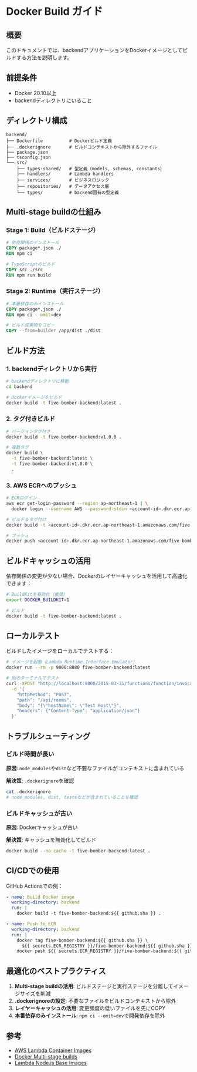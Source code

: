 # Docker Build ガイド

## 概要

このドキュメントでは、backendアプリケーションをDockerイメージとしてビルドする方法を説明します。

## 前提条件

- Docker 20.10以上
- backendディレクトリにいること

## ディレクトリ構成

```
backend/
├── Dockerfile          # Dockerビルド定義
├── .dockerignore       # ビルドコンテキストから除外するファイル
├── package.json
├── tsconfig.json
└── src/
    ├── types-shared/   # 型定義（models, schemas, constants）
    ├── handlers/       # Lambda handlers
    ├── services/       # ビジネスロジック
    ├── repositories/   # データアクセス層
    └── types/          # backend固有の型定義
```

## Multi-stage buildの仕組み

### Stage 1: Build（ビルドステージ）
```dockerfile
# 依存関係のインストール
COPY package*.json ./
RUN npm ci

# TypeScriptのビルド
COPY src ./src
RUN npm run build
```

### Stage 2: Runtime（実行ステージ）
```dockerfile
# 本番依存のみインストール
COPY package*.json ./
RUN npm ci --omit=dev

# ビルド成果物をコピー
COPY --from=builder /app/dist ./dist
```

## ビルド方法

### 1. backendディレクトリから実行

```bash
# backendディレクトリに移動
cd backend

# Dockerイメージをビルド
docker build -t five-bomber-backend:latest .
```

### 2. タグ付きビルド

```bash
# バージョンタグ付き
docker build -t five-bomber-backend:v1.0.0 .

# 複数タグ
docker build \
  -t five-bomber-backend:latest \
  -t five-bomber-backend:v1.0.0 \
  .
```

### 3. AWS ECRへのプッシュ

```bash
# ECRログイン
aws ecr get-login-password --region ap-northeast-1 | \
  docker login --username AWS --password-stdin <account-id>.dkr.ecr.ap-northeast-1.amazonaws.com

# ビルド＆タグ付け
docker build -t <account-id>.dkr.ecr.ap-northeast-1.amazonaws.com/five-bomber-backend:latest .

# プッシュ
docker push <account-id>.dkr.ecr.ap-northeast-1.amazonaws.com/five-bomber-backend:latest
```

## ビルドキャッシュの活用

依存関係の変更が少ない場合、Dockerのレイヤーキャッシュを活用して高速化できます：

```bash
# BuildKitを有効化（推奨）
export DOCKER_BUILDKIT=1

# ビルド
docker build -t five-bomber-backend:latest .
```

## ローカルテスト

ビルドしたイメージをローカルでテストする：

```bash
# イメージを起動（Lambda Runtime Interface Emulator）
docker run --rm -p 9000:8080 five-bomber-backend:latest

# 別のターミナルでテスト
curl -XPOST "http://localhost:9000/2015-03-31/functions/function/invocations" \
  -d '{
    "httpMethod": "POST",
    "path": "/api/rooms",
    "body": "{\"hostName\": \"Test Host\"}",
    "headers": {"Content-Type": "application/json"}
  }'
```

## トラブルシューティング

### ビルド時間が長い

**原因**: `node_modules`や`dist`など不要なファイルがコンテキストに含まれている

**解決策**: `.dockerignore`を確認
```bash
cat .dockerignore
# node_modules, dist, testsなどが含まれていることを確認
```

### ビルドキャッシュが古い

**原因**: Dockerキャッシュが古い

**解決策**: キャッシュを無効化してビルド
```bash
docker build --no-cache -t five-bomber-backend:latest .
```

## CI/CDでの使用

GitHub Actionsでの例：

```yaml
- name: Build Docker image
  working-directory: backend
  run: |
    docker build -t five-bomber-backend:${{ github.sha }} .

- name: Push to ECR
  working-directory: backend
  run: |
    docker tag five-bomber-backend:${{ github.sha }} \
      ${{ secrets.ECR_REGISTRY }}/five-bomber-backend:${{ github.sha }}
    docker push ${{ secrets.ECR_REGISTRY }}/five-bomber-backend:${{ github.sha }}
```

## 最適化のベストプラクティス

1. **Multi-stage buildの活用**: ビルドステージと実行ステージを分離してイメージサイズを削減
2. **.dockerignoreの設定**: 不要なファイルをビルドコンテキストから除外
3. **レイヤーキャッシュの活用**: 変更頻度の低いファイルを先にCOPY
4. **本番依存のみインストール**: `npm ci --omit=dev`で開発依存を除外

## 参考

- [AWS Lambda Container Images](https://docs.aws.amazon.com/lambda/latest/dg/images-create.html)
- [Docker Multi-stage builds](https://docs.docker.com/build/building/multi-stage/)
- [Lambda Node.js Base Images](https://gallery.ecr.aws/lambda/nodejs)

